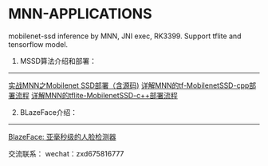 # MNN-APPLICATIONS
mobilenet-ssd inference by MNN,  JNI exec, RK3399. Support tflite and tensorflow model.


1. MSSD算法介绍和部署：
---
[实战MNN之Mobilenet SSD部署（含源码)](https://zhuanlan.zhihu.com/p/70610865) 
[详解MNN的tf-MobilenetSSD-cpp部署流程](https://zhuanlan.zhihu.com/p/70610865) 
[详解MNN的tflite-MobilenetSSD-c++部署流程](https://zhuanlan.zhihu.com/p/72247645) 

2. BLazeFace介绍：
---
[BlazeFace: 亚毫秒级的人脸检测器](https://zhuanlan.zhihu.com/p/73741766) 






交流联系： 
wechat：zxd675816777
